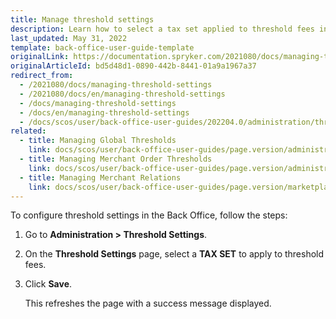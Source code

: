 ```yaml
---
title: Manage threshold settings
description: Learn how to select a tax set applied to threshold fees in the Back Office.
last_updated: May 31, 2022
template: back-office-user-guide-template
originalLink: https://documentation.spryker.com/2021080/docs/managing-threshold-settings
originalArticleId: bd5d48d1-0890-442b-8441-01a9a1967a37
redirect_from:
  - /2021080/docs/managing-threshold-settings
  - /2021080/docs/en/managing-threshold-settings
  - /docs/managing-threshold-settings
  - /docs/en/managing-threshold-settings
  - /docs/scos/user/back-office-user-guides/202204.0/administration/thresholds/managing-threshold-settings.html
related:
  - title: Managing Global Thresholds
    link: docs/scos/user/back-office-user-guides/page.version/administration/define-global-thresholds.html
  - title: Managing Merchant Order Thresholds
    link: docs/scos/user/back-office-user-guides/page.version/administration/thresholds/managing-merchant-order-thresholds.html
  - title: Managing Merchant Relations
    link: docs/scos/user/back-office-user-guides/page.version/marketplace/merchants-and-merchant-relations/managing-merchant-relations.html
---
```



To configure threshold settings in the Back Office, follow the steps:

1. Go to **Administration&nbsp;<span aria-label="and then">></span> Threshold Settings**.
2. On the **Threshold Settings** page, select a **TAX SET** to apply to threshold fees.
3. Click **Save**.

    This refreshes the page with a success message displayed.
